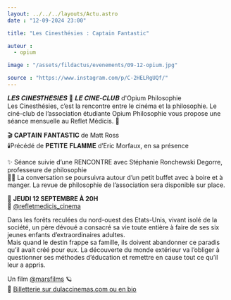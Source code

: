 ```yaml
---
layout: ../../../layouts/Actu.astro
date : "12-09-2024 23:00"

title: "Les Cinesthésies : Captain Fantastic"

auteur :
  - opium

image : "/assets/fildactus/evenements/09-12-opium.jpg"

source : "https://www.instagram.com/p/C-2HELRgUQf/"
---
```


𝑳𝑬𝑺 𝑪𝑰𝑵𝑬𝑺𝑻𝑯𝑬𝑺𝑰𝑬𝑺 💭 𝑳𝑬 𝑪𝑰𝑵𝑬-𝑪𝑳𝑼𝑩 d'Opium Philosophie  
Les Cinesthésies, c’est la rencontre entre le cinéma et la philosophie. Le ciné-club de l’association étudiante Opium Philosophie vous propose une séance mensuelle au Reflet Médicis. 💫

🎬 𝐂𝐀𝐏𝐓𝐀𝐈𝐍 𝐅𝐀𝐍𝐓𝐀𝐒𝐓𝐈𝐂 de Matt Ross  
🕯️Précédé de 𝐏𝐄𝐓𝐈𝐓𝐄 𝐅𝐋𝐀𝐌𝐌𝐄 d’Eric Morfaux, en sa présence

✨ Séance suivie d’une RENCONTRE avec Stéphanie Ronchewski Degorre, professeure de philosophie  
🥨🍷 La conversation se poursuivra autour d’un petit buffet avec à boire et à manger. La revue de philosophie de l’association sera disponible sur place.

📆 __JEUDI 12 SEPTEMBRE À 20H__  
📍 [@refletmedicis_cinema](https://www.instagram.com/refletmedicis_cinema/)

Dans les forêts reculées du nord-ouest des Etats-Unis, vivant isolé de la société, un père dévoué a consacré sa vie toute entière à faire de ses six jeunes enfants d’extraordinaires adultes.  
Mais quand le destin frappe sa famille, ils doivent abandonner ce paradis qu’il avait créé pour eux. La découverte du monde extérieur va l’obliger à questionner ses méthodes d’éducation et remettre en cause tout ce qu’il leur a appris.

Un film [@marsfilms](https://www.instagram.com/marsfilms/) 🪐  
🎫 [Billetterie sur dulaccinemas.com ou en bio](https://www.ticketingcine.fr/?s=emsx082400061613)